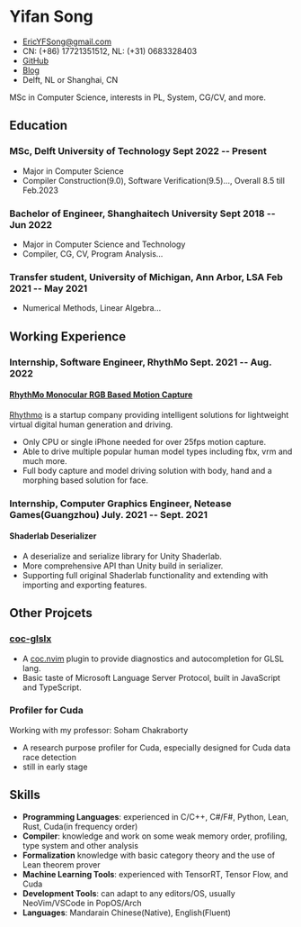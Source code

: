 <!-- The (first) h1 will be used as the <title> of the HTML page -->
# Yifan Song

<!-- The unordered list immediately after the h1 will be formatted on a single
line. It is intended to be used for contact details -->
- <EricYFSong@gmail.com>
- CN: (+86) 17721351512, NL: (+31) 0683328403
- [GitHub](https://github.com/Eric-Song-Nop/)
- [Blog](https://Eric-Song-Nop.github.io)
- Delft, NL or Shanghai, CN

<!-- - [Blog and CV](http://121.4.19.237/) -->

<!-- The paragraph after the h1 and ul and before the first h2 is optional. It
is intended to be used for a short summary. -->
MSc in Computer Science, interests in PL, System, CG/CV, and more.

## Education

### <span>MSc, Delft University of Technology</span> <span>Sept 2022 -- Present</span>

- Major in Computer Science
- Compiler Construction(9.0), Software Verification(9.5)..., Overall 8.5 till Feb.2023

### <span>Bachelor of Engineer, Shanghaitech University</span> <span>Sept 2018 -- Jun 2022</span>

- Major in Computer Science and Technology
- Compiler, CG, CV, Program Analysis...
  <!-- - GPA 3.3, TOEFL 102, GRE 155(verbal) + 169(math) -->

### <span>Transfer student, University of Michigan, Ann Arbor, LSA </span> <span>Feb 2021 -- May 2021</span>

- Numerical Methods, Linear Algebra...

## Working Experience

<!-- You have to wrap the "left" and "right" half of these headings in spans by
hand -->
### <span>Internship, Software Engineer, RhythMo</span> <span>Sept. 2021 -- Aug. 2022</span>

#### [RhythMo Monocular RGB Based Motion Capture](https://www.bilibili.com/video/BV1Xg411K7wY?share_source=copy_web)

[Rhythmo](https://rhythmo.cn) is a startup company providing intelligent solutions for lightweight virtual digital human generation and driving.

- Only CPU or single iPhone needed for over 25fps motion capture.
- Able to drive multiple popular human model types including fbx, vrm and much more.
- Full body capture and model driving solution with body, hand and a morphing based solution for face.

### <span>Internship, Computer Graphics Engineer, Netease Games(Guangzhou)</span> <span>July. 2021 -- Sept. 2021</span>

#### Shaderlab Deserializer

- A deserialize and serialize library for Unity Shaderlab.
- More comprehensive API than Unity build in serializer.
- Supporting full original Shaderlab functionality and extending with importing
and exporting features.

<!-- 
### <span>Research Assistant in VDI center </span> <span>Dec 2020 -- Present</span>

[Visual and Data Intelligence Center](http://vic.shanghaitech.edu.cn/) focus on
computer vision and computer graphics.
My current topic in VDI is about monocular full body human motion capture. -->

<!-- ## Course Projects

### <span>SPH Based Fluid Simulation with Rigid Body Two Way Coupling </span> <span>Dec 2020</span>

- Incompressible SPH based fluid simulation with two way coupling with a cube.
- Spatial hash speed up and boundary sph particles for rigid body simulation.
- Implemented in pure C++ and offline rendering with blender.

### <span>COOL Compiler </span> <span>Dec 2018</span>

- Implementing a compiler with lexical analysis, parsing, semantic analysis, and code generation to MISP.
- Basic semantic and syntax analysis are done and support object oriented programming with inheritance

### <span>A Taste of CNN Based Gaze Estimation</span> <span>Dec 2020</span>

- A CNN based gaze estimation with almost SOTA accuracy developed with PyTorch. -->

<!-- 
### <span> A star plane fighting game </span> <span>Dec 2020</span>
  - A star plane fighting game developed with unity which has cool space ship fighting part and space station communication part.
  - The game fully supports Xbox 360 controller and localized for both Chinese and English with XML.
  -->

## Other Projcets

### [coc-glslx](https://github.com/Eric-Song-Nop/coc-glslx)

- A [coc.nvim](https://github.com/neoclide/coc.nvim) plugin to provide diagnostics and autocompletion for GLSL lang.
- Basic taste of Microsoft Language Server Protocol, built in JavaScript and TypeScript.

### Profiler for Cuda

Working with my professor: Soham Chakraborty

- A research purpose profiler for Cuda, especially designed for Cuda data race detection
- still in early stage

## Skills

 <!-- - Game Development: Unity, OpenGL, Direct3D, Computer Graphics -->

- **Programming Languages**: experienced in C/C++, C#/F#, Python, Lean, Rust, Cuda(in frequency order)
- **Compiler**: knowledge and work on some weak memory order, profiling, type system and other analysis
- **Formalization** knowledge with basic category theory and the use of Lean theorem prover
- **Machine Learning Tools**: experienced with TensorRT, Tensor Flow, and Cuda
- **Development Tools**: can adapt to any editors/OS, usually NeoVim/VSCode in PopOS/Arch
- **Languages**: Mandarain Chinese(Native), English(Fluent)
